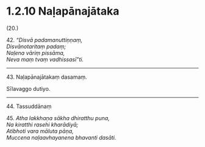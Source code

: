 

# 1.2.10 Naḷapānajātaka




(20.)

42\. _“Disvā padamanuttiṇṇaṃ,_  
_Disvānotaritaṃ padaṃ;_  
_Naḷena vāriṃ pissāma,_  
_Neva maṃ tvaṃ vadhissasī”ti._  


---

43\. Naḷapānajātakaṃ dasamaṃ.

  
Sīlavaggo dutiyo.



---

44\. Tassuddānaṃ



45\. _Atha lakkhaṇa sākha dhiratthu puna,_  
_Na kiratthi rasehi kharādiyā;_  
_Atibhoti vara māluta pāṇa,_  
_Muccena naḷaavhayanena bhavanti dasāti._  




